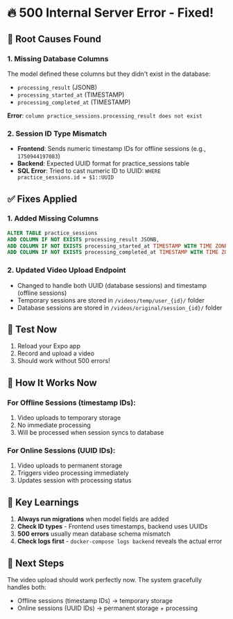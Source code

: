 # 🔥 500 Internal Server Error - Fixed!

## 🐛 Root Causes Found

### 1. Missing Database Columns
The model defined these columns but they didn't exist in the database:
- `processing_result` (JSONB)
- `processing_started_at` (TIMESTAMP)
- `processing_completed_at` (TIMESTAMP)

**Error**: `column practice_sessions.processing_result does not exist`

### 2. Session ID Type Mismatch
- **Frontend**: Sends numeric timestamp IDs for offline sessions (e.g., `1750944197083`)
- **Backend**: Expected UUID format for practice_sessions table
- **SQL Error**: Tried to cast numeric ID to UUID: `WHERE practice_sessions.id = $1::UUID`

## ✅ Fixes Applied

### 1. Added Missing Columns
```sql
ALTER TABLE practice_sessions
ADD COLUMN IF NOT EXISTS processing_result JSONB,
ADD COLUMN IF NOT EXISTS processing_started_at TIMESTAMP WITH TIME ZONE,
ADD COLUMN IF NOT EXISTS processing_completed_at TIMESTAMP WITH TIME ZONE;
```

### 2. Updated Video Upload Endpoint
- Changed to handle both UUID (database sessions) and timestamp (offline sessions)
- Temporary sessions are stored in `/videos/temp/user_{id}/` folder
- Database sessions are stored in `/videos/original/session_{id}/` folder

## 🧪 Test Now

1. Reload your Expo app
2. Record and upload a video
3. Should work without 500 errors!

## 🔄 How It Works Now

### For Offline Sessions (timestamp IDs):
1. Video uploads to temporary storage
2. No immediate processing
3. Will be processed when session syncs to database

### For Online Sessions (UUID IDs):
1. Video uploads to permanent storage
2. Triggers video processing immediately
3. Updates session with processing status

## 📝 Key Learnings

1. **Always run migrations** when model fields are added
2. **Check ID types** - Frontend uses timestamps, backend uses UUIDs
3. **500 errors** usually mean database schema mismatch
4. **Check logs first** - `docker-compose logs backend` reveals the actual error

## 🚀 Next Steps

The video upload should work perfectly now. The system gracefully handles both:
- Offline sessions (timestamp IDs) → temporary storage
- Online sessions (UUID IDs) → permanent storage + processing